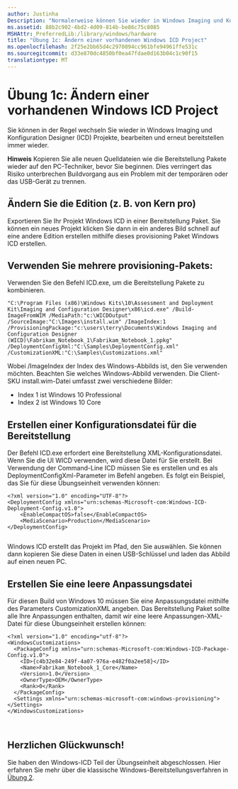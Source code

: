```yaml
---
author: Justinha
Description: "Normalerweise können Sie wieder in Windows Imaging und Konfiguration Designer (ICD) Projekte, bearbeiten und erneut bereitstellen und immer wieder gehen."
ms.assetid: 88b2c902-4bd2-4d09-814b-be86c75c8085
MSHAttr: PreferredLib:/library/windows/hardware
title: "Übung 1c: Ändern einer vorhandenen Windows ICD Project"
ms.openlocfilehash: 2f25e2bb65d4c2970894cc961bfe94961ffe531c
ms.sourcegitcommit: d33e870dc4850bf0ea47fdae0d163b04c1c90f15
translationtype: MT
---
```

# <a name="lab-1c-modify-an-existing-windows-icd-project"></a>Übung 1c: Ändern einer vorhandenen Windows ICD Project


Sie können in der Regel wechseln Sie wieder in Windows Imaging und Konfiguration Designer (ICD) Projekte, bearbeiten und erneut bereitstellen immer wieder.

**Hinweis**  Kopieren Sie alle neuen Quelldateien wie die Bereitstellung Pakete wieder auf den PC-Techniker, bevor Sie beginnen. Dies verringert das Risiko unterbrechen Buildvorgang aus ein Problem mit der temporären oder das USB-Gerät zu trennen.

 

## <a name="span-idchangetheeditionforexamplefromcoretoprospanspan-idchangetheeditionforexamplefromcoretoprospanspan-idchangetheeditionforexamplefromcoretoprospanchange-the-edition-for-example-from-core-to-pro"></a><span id="Change_the_edition__for_example__from_Core_to_Pro_"></span><span id="change_the_edition__for_example__from_core_to_pro_"></span><span id="CHANGE_THE_EDITION__FOR_EXAMPLE__FROM_CORE_TO_PRO_"></span>Ändern Sie die Edition (z. B. von Kern pro)


Exportieren Sie Ihr Projekt Windows ICD in einer Bereitstellung Paket. Sie können ein neues Projekt klicken Sie dann in ein anderes Bild schnell auf eine andere Edition erstellen mithilfe dieses provisioning Paket Windows ICD erstellen.

## <a name="span-idtousemorethanoneprovisioningpackagespanspan-idtousemorethanoneprovisioningpackagespanspan-idtousemorethanoneprovisioningpackagespanto-use-more-than-one-provisioning-package"></a><span id="To_use_more_than_one_provisioning_package_"></span><span id="to_use_more_than_one_provisioning_package_"></span><span id="TO_USE_MORE_THAN_ONE_PROVISIONING_PACKAGE_"></span>Verwenden Sie mehrere provisioning-Pakets:


Verwenden Sie den Befehl ICD.exe, um die Bereitstellung Pakete zu kombinieren.

``` syntax
"C:\Program Files (x86)\Windows Kits\10\Assessment and Deployment Kit\Imaging and Configuration Designer\x86\icd.exe" /Build-ImageFromWIM /MediaPath:"c:\WICDOutput" /SourceImage:"C:\Images\install.wim" /ImageIndex:1 /ProvisioningPackage:"c:\users\terry\Documents\Windows Imaging and Configuration Designer (WICD)\Fabrikam_Notebook_1\Fabrikam_Notebook_1.ppkg" /DeploymentConfigXml:"C:\Samples\DeploymentConfig.xml" /CustomizationXML:"C:\Samples\Customizations.xml" 
```

Wobei /ImageIndex der Index des Windows-Abbilds ist, den Sie verwenden möchten. Beachten Sie welches Windows-Abbild verwenden. Die Client-SKU install.wim-Datei umfasst zwei verschiedene Bilder:

-   Index 1 ist Windows 10 Professional
-   Index 2 ist Windows 10 Core

## <a name="span-idcreateadeploymentconfigurationfilespanspan-idcreateadeploymentconfigurationfilespanspan-idcreateadeploymentconfigurationfilespancreate-a-deployment-configuration-file"></a><span id="Create_a_deployment_configuration_file"></span><span id="create_a_deployment_configuration_file"></span><span id="CREATE_A_DEPLOYMENT_CONFIGURATION_FILE"></span>Erstellen einer Konfigurationsdatei für die Bereitstellung


Der Befehl ICD.exe erfordert eine Bereitstellung XML-Konfigurationsdatei. Wenn Sie die UI WICD verwenden, wird diese Datei für Sie erstellt. Bei Verwendung der Command-Line ICD müssen Sie es erstellen und es als DeploymentConfigXml-Parameter im Befehl angeben. Es folgt ein Beispiel, das Sie für diese Übungseinheit verwenden können:

``` syntax
<?xml version="1.0" encoding="UTF-8"?>
<DeploymentConfig xmlns="urn:schemas-Microsoft-com:Windows-ICD-Deployment-Config.v1.0">
    <EnableCompactOS>false</EnableCompactOS>
    <MediaScenario>Production</MediaScenario>
</DeploymentConfig>
 
```

Windows ICD erstellt das Projekt im Pfad, den Sie auswählen. Sie können dann kopieren Sie diese Daten in einen USB-Schlüssel und laden das Abbild auf einen neuen PC.

## <a name="span-idcreateablankcustomizationsfilespanspan-idcreateablankcustomizationsfilespanspan-idcreateablankcustomizationsfilespancreate-a-blank-customizations-file"></a><span id="Create_a_blank_customizations_file"></span><span id="create_a_blank_customizations_file"></span><span id="CREATE_A_BLANK_CUSTOMIZATIONS_FILE"></span>Erstellen Sie eine leere Anpassungsdatei


Für diesen Build von Windows 10 müssen Sie eine Anpassungsdatei mithilfe des Parameters CustomizationXML angeben. Das Bereitstellung Paket sollte alle Ihre Anpassungen enthalten, damit wir eine leere Anpassungen-XML-Datei für diese Übungseinheit erstellen können:

``` syntax
<?xml version="1.0" encoding="utf-8"?>
<WindowsCustomizations>
  <PackageConfig xmlns="urn:schemas-Microsoft-com:Windows-ICD-Package-Config.v1.0">
    <ID>{c4b32e84-249f-4a07-976a-e482f0a2ee58}</ID>
    <Name>Fabrikam_Notebook_1_Core</Name>
    <Version>1.0</Version>
    <OwnerType>OEM</OwnerType>
    <Rank>0</Rank>
  </PackageConfig>
  <Settings xmlns="urn:schemas-microsoft-com:windows-provisioning">
</Settings>
</WindowsCustomizations>

 
```

## <a name="span-idcongratulationsspanspan-idcongratulationsspanspan-idcongratulationsspancongratulations"></a><span id="Congratulations_"></span><span id="congratulations_"></span><span id="CONGRATULATIONS_"></span>Herzlichen Glückwunsch!


Sie haben den Windows-ICD Teil der Übungseinheit abgeschlossen. Hier erfahren Sie mehr über die klassische Windows-Bereitstellungsverfahren in [Übung 2](part-2--classic-style-deployment.md).

 

 





